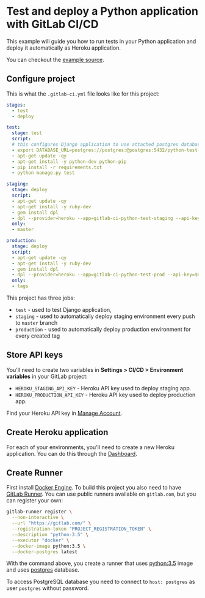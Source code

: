 # Test and deploy a Python application with GitLab CI/CD

This example will guide you how to run tests in your Python application and deploy it automatically as Heroku application.

You can checkout the [example source](https://gitlab.com/ayufan/python-getting-started).

## Configure project

This is what the `.gitlab-ci.yml` file looks like for this project:

```yaml
stages:
  - test
  - deploy

test:
  stage: test
  script:
  # this configures Django application to use attached postgres database that is run on `postgres` host
  - export DATABASE_URL=postgres://postgres:@postgres:5432/python-test-app
  - apt-get update -qy
  - apt-get install -y python-dev python-pip
  - pip install -r requirements.txt
  - python manage.py test

staging:
  stage: deploy
  script:
  - apt-get update -qy
  - apt-get install -y ruby-dev
  - gem install dpl
  - dpl --provider=heroku --app=gitlab-ci-python-test-staging --api-key=$HEROKU_STAGING_API_KEY
  only:
  - master

production:
  stage: deploy
  script:
  - apt-get update -qy
  - apt-get install -y ruby-dev
  - gem install dpl
  - dpl --provider=heroku --app=gitlab-ci-python-test-prod --api-key=$HEROKU_PRODUCTION_API_KEY
  only:
  - tags
```

This project has three jobs:

- `test` - used to test Django application,
- `staging` - used to automatically deploy staging environment every push to `master` branch
- `production` - used to automatically deploy production environment for every created tag

## Store API keys

You'll need to create two variables in **Settings > CI/CD > Environment variables** in your GitLab project:

- `HEROKU_STAGING_API_KEY` - Heroku API key used to deploy staging app.
- `HEROKU_PRODUCTION_API_KEY` - Heroku API key used to deploy production app.

Find your Heroku API key in [Manage Account](https://dashboard.heroku.com/account).

## Create Heroku application

For each of your environments, you'll need to create a new Heroku application.
You can do this through the [Dashboard](https://dashboard.heroku.com/).

## Create Runner

First install [Docker Engine](https://docs.docker.com/installation/).
To build this project you also need to have [GitLab Runner](https://docs.gitlab.com/runner).
You can use public runners available on `gitlab.com`, but you can register your own:

```sh
gitlab-runner register \
  --non-interactive \
  --url "https://gitlab.com/" \
  --registration-token "PROJECT_REGISTRATION_TOKEN" \
  --description "python-3.5" \
  --executor "docker" \
  --docker-image python:3.5 \
  --docker-postgres latest
```

With the command above, you create a runner that uses [python:3.5](https://hub.docker.com/r/_/python/) image and uses [postgres](https://hub.docker.com/r/_/postgres/) database.

To access PostgreSQL database you need to connect to `host: postgres` as user `postgres` without password.
